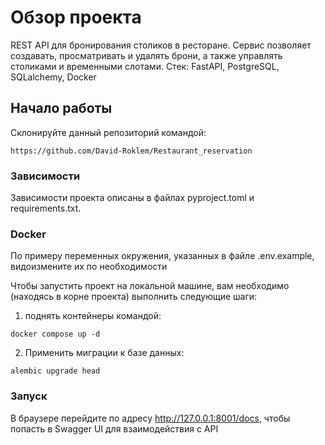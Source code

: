 # Обзор проекта
REST API для бронирования столиков в ресторане. Сервис позволяет создавать, просматривать и удалять брони, а также управлять столиками и временными слотами. Стек: FastAPI, PostgreSQL, SQLalchemy, Docker

## Начало работы
Склонируйте данный репозиторий командой:
```
https://github.com/David-Roklem/Restaurant_reservation
```

### Зависимости
Зависимости проекта описаны в файлах pyproject.toml и requirements.txt.

### Docker
По примеру переменных окружения, указанных в файле .env.example, видоизмените их по необходимости

Чтобы запустить проект на локальной машине, вам необходимо (находясь в корне проекта) выполнить следующие шаги:
1) поднять контейнеры командой:
```
docker compose up -d
```
2) Применить миграции к базе данных:
```
alembic upgrade head
```

### Запуск
В браузере перейдите по адресу http://127.0.0.1:8001/docs, чтобы попасть в Swagger UI для взаимодействия с API
